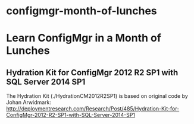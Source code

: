 # configmgr-month-of-lunches

Learn ConfigMgr in a Month of Lunches
==============

Hydration Kit for ConfigMgr 2012 R2 SP1 with SQL Server 2014 SP1
--------------

The Hydration Kit (./HydrationCM2012R2SP1) is based on original code by Johan Arwidmark:
http://deploymentresearch.com/Research/Post/485/Hydration-Kit-for-ConfigMgr-2012-R2-SP1-with-SQL-Server-2014-SP1
